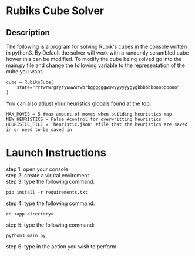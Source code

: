 # Rubiks Cube Solver
## Description
The following is a program for solving Rubik's cubes in the console written in python3. By Default the solver will work with a randomly scrambled cube hower this can be modified. To modify the cube being solved go into the main.py file and change the following variable to the representation of the cube you want.

```
cube = RubiksCube(
    state="rrrwrwrgryrywwwwrwbrbggggggwowyyyyyygygbbbbbbooobooooo"
)
```

You can also adjust your heuristics globals found at the top:

```
MAX_MOVES = 5 #max amount of moves when building heuristics map
NEW_HEURISTICS = False #control for overwritting heuristics
HEURISTIC_FILE = 'heuristic.json' #file that the heuristics are saved in or need to be saved in
```

# Launch Instructions
step 1: open your console <br>
step 2: create a virutal enviroment <br>
step 3: type the following command: <br>
```
pip install -r requirements.txt
```
step 4: type the following command:
```
cd <app directory>
```
step 5: type the following command:
```
python3 main.py
```
step 6: type in the action you wish to perform


